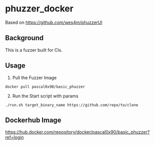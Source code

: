# phuzzer_docker
Based on https://github.com/wes4m/phuzzerUI

## Background
This is a fuzzer built for CIs. 

## Usage
1. Pull the Fuzzer Image
```
docker pull pascal0x90/basic_phuzzer
```
2. Run the Start script with params
```
./run.sh target_binary_name https://github.com/repo/to/clone
```

## Dockerhub Image
https://hub.docker.com/repository/docker/pascal0x90/basic_phuzzer?ref=login
